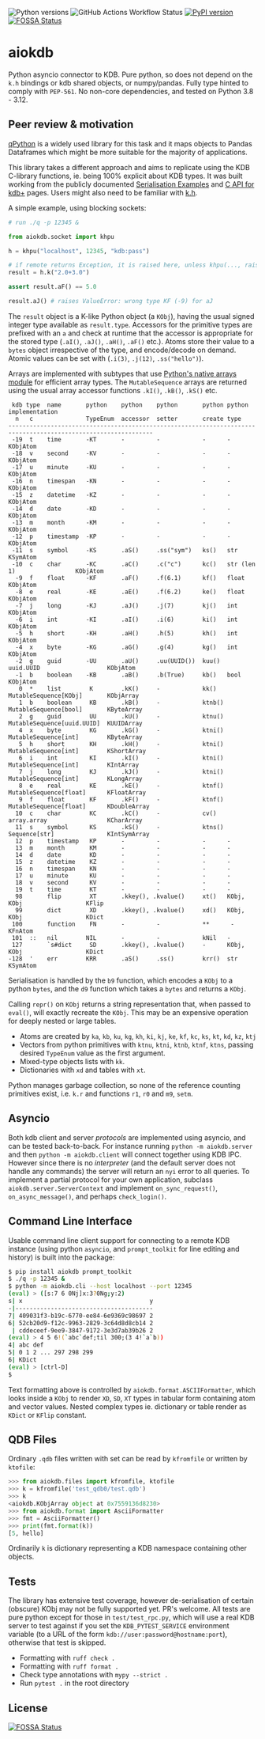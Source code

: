 ![Python versions](https://img.shields.io/pypi/pyversions/aiokdb.svg) ![GitHub Actions Workflow Status](https://img.shields.io/github/actions/workflow/status/TeaEngineering/aiokdb/check.yml) [![PyPI version](https://badge.fury.io/py/aiokdb.svg)](https://badge.fury.io/py/aiokdb)
[![FOSSA Status](https://app.fossa.com/api/projects/git%2Bgithub.com%2FTeaEngineering%2Faiokdb.svg?type=shield)](https://app.fossa.com/projects/git%2Bgithub.com%2FTeaEngineering%2Faiokdb?ref=badge_shield)

# aiokdb
Python asyncio connector to KDB. Pure python, so does not depend on the `k.h` bindings or kdb shared objects, or numpy/pandas. Fully type hinted to comply with `PEP-561`. No non-core dependencies, and tested on Python 3.8 - 3.12.

## Peer review & motivation

[qPython](https://github.com/exxeleron/qPython) is a widely used library for this task and it maps objects to Pandas Dataframes which might be more suitable for the majority of applications.

This library takes a different approach and aims to replicate using the KDB C-library functions, ie. being 100% explicit about KDB types. It was built working from the publicly documented [Serialisation Examples](https://code.kx.com/q/kb/serialization/) and [C API for kdb+](https://code.kx.com/q/wp/capi/) pages. Users might also need to be familiar with [k.h](https://github.com/KxSystems/ffi/blob/master/include/k.h).

A simple example, using blocking sockets:

```python
# run ./q -p 12345 &

from aiokdb.socket import khpu

h = khpu("localhost", 12345, "kdb:pass")

# if remote returns Exception, it is raised here, unless khpu(..., raise_krr=False)
result = h.k("2.0+3.0")

assert result.aF() == 5.0

result.aJ() # raises ValueError: wrong type KF (-9) for aJ
````

The `result` object is a K-like Python object (a `KObj`), having the usual signed integer type available as `result.type`. Accessors for the primitive types are prefixed with an `a` and check at runtime that the accessor is appropriate for the stored type (`.aI()`, `.aJ()`, `.aH()`, `.aF()` etc.). Atoms store their value to a `bytes` object irrespective of the type, and encode/decode on demand. Atomic values can be set with (`.i(3)`, `.j(12)`, `.ss("hello")`).

Arrays are implemented with subtypes that use [Python's native arrays module](https://docs.python.org/3/library/array.html) for efficient array types. The `MutableSequence` arrays are returned using the usual array accessor functions `.kI()`, `.kB()`, `.kS()` etc.

```
 kdb type  name       python    python    python       python python                     implementation
  n   c               TypeEnum  accessor  setter       create type
---------------------------------------------------------------------------------------------------------------
 -19  t    time       -KT       -         -            -      -                           KObjAtom
 -18  v    second     -KV       -         -            -      -                           KObjAtom
 -17  u    minute     -KU       -         -            -      -                           KObjAtom
 -16  n    timespan   -KN       -         -            -      -                           KObjAtom
 -15  z    datetime   -KZ       -         -            -      -                           KObjAtom
 -14  d    date       -KD       -         -            -      -                           KObjAtom
 -13  m    month      -KM       -         -            -      -                           KObjAtom
 -12  p    timestamp  -KP       -         -            -      -                           KObjAtom
 -11  s    symbol     -KS       .aS()     .ss("sym")   ks()   str                         KSymAtom
 -10  c    char       -KC       .aC()     .c("c")      kc()   str (len 1)                 KObjAtom
  -9  f    float      -KF       .aF()     .f(6.1)      kf()   float                       KObjAtom
  -8  e    real       -KE       .aE()     .f(6.2)      ke()   float                       KObjAtom
  -7  j    long       -KJ       .aJ()     .j(7)        kj()   int                         KObjAtom
  -6  i    int        -KI       .aI()     .i(6)        ki()   int                         KObjAtom
  -5  h    short      -KH       .aH()     .h(5)        kh()   int                         KObjAtom
  -4  x    byte       -KG       .aG()     .g(4)        kg()   int                         KObjAtom
  -2  g    guid       -UU       .aU()     .uu(UUID())  kuu()  uuid.UUID                   KObjAtom
  -1  b    boolean    -KB       .aB()     .b(True)     kb()   bool                        KObjAtom
   0  *    list        K        .kK()     -            kk()   MutableSequence[KObj]       KObjArray
   1  b    boolean     KB       .kB()     -            ktnb() MutableSequence[bool]       KByteArray
   2  g    guid        UU       .kU()     -            ktnu() MutableSequence[uuid.UUID]  KUUIDArray
   4  x    byte        KG       .kG()     -            ktni() MutableSequence[int]        KByteArray
   5  h    short       KH       .kH()     -            ktni() MutableSequence[int]        KShortArray
   6  i    int         KI       .kI()     -            ktni() MutableSequence[int]        KIntArray
   7  j    long        KJ       .kJ()     -            ktni() MutableSequence[int]        KLongArray
   8  e    real        KE       .kE()     -            ktnf() MutableSequence[float]      KFloatArray
   9  f    float       KF       .kF()     -            ktnf() MutableSequence[float]      KDoubleArray
  10  c    char        KC       .kC()     -            cv()   array.array                 KCharArray
  11  s    symbol      KS       .kS()     -            ktns() Sequence[str]               KIntSymArray
  12  p    timestamp   KP       -         -            -      -
  13  m    month       KM       -         -            -      -
  14  d    date        KD       -         -            -      -
  15  z    datetime    KZ       -         -            -      -
  16  n    timespan    KN       -         -            -      -
  17  u    minute      KU       -         -            -      -
  18  v    second      KV       -         -            -      -
  19  t    time        KT       -         -            -      -
  98       flip        XT       .kkey(), .kvalue()     xt()   KObj, KObj                  KFlip
  99       dict        XD       .kkey(), .kvalue()     xd()   KObj, KObj                  KDict
 100       function    FN       -         -            **      -                           KFnAtom
 101  ::   nil        NIL       -         -            kNil   -
 127       `s#dict     SD       .kkey(), .kvalue()     -      KObj, KObj                  KDict
-128  '    err        KRR       .aS()     .ss()        krr()  str                         KSymAtom
```

Serialisation is handled by the `b9` function, which encodes a `KObj` to a python `bytes`, and the `d9` function which takes a `bytes` and returns a `KObj`.

Calling `repr()` on  `KObj` returns a string representation that, when passed to `eval()`, will exactly recreate the `KObj`. This may be an expensive operation for deeply nested or large tables.

* Atoms are created by `ka`, `kb`, `ku`, `kg`, `kh`, `ki`, `kj`, `ke`, `kf`, `kc`, `ks`, `kt`, `kd`, `kz`, `ktj`
* Vectors from python primitives with `ktnu`, `ktni`, `ktnb`, `ktnf`, `ktns`, passing desired `TypeEnum` value as the first argument.
* Mixed-type objects lists with `kk`.
* Dictionaries with `xd` and tables with `xt`.

Python manages garbage collection, so none of the reference counting primitives exist, i.e. `k.r` and functions `r1`, `r0` and `m9`, `setm`.

## Asyncio

Both kdb client and server *protocols* are implemented using asyncio, and can be tested back-to-back.
For instance running `python -m aiokdb.server` and then `python -m aiokdb.client` will connect together using KDB IPC. However since there is no _interpreter_ (and the default server does not handle any commands) the server will return an `nyi` error to all queries. To implement a partial protocol for your own application, subclass `aiokdb.server.ServerContext` and implement `on_sync_request()`, `on_async_message()`, and perhaps `check_login()`.

## Command Line Interface

Usable command line client support for connecting to a remote KDB instance (using python `asyncio`, and `prompt_toolkit` for line editing and history) is built into the package:

```bash
$ pip install aiokdb prompt_toolkit
$ ./q -p 12345 &
$ python -m aiokdb.cli --host localhost --port 12345
(eval) > ([s:7 6 0Nj]x:3?0Ng;y:2)
s| x                                    y
-|---------------------------------------
7| 409031f3-b19c-6770-ee84-6e9369c98697 2
6| 52cb20d9-f12c-9963-2829-3c64d8d8cb14 2
 | cddeceef-9ee9-3847-9172-3e3d7ab39b26 2
(eval) > 4 5 6!(`abc`def;til 300;(3 4!`a`b))
4| abc def
5| 0 1 2 ... 297 298 299
6| KDict
(eval) > [ctrl-D]
$
```

Text formatting above is controlled by `aiokdb.format.ASCIIFormatter`, which looks inside a `KObj` to render `XD`, `SD`, `XT` types in tabular form containing atom and vector values. Nested complex types ie. dictionary or table render as `KDict` or `KFlip` constant.

## QDB Files
Ordinary `.qdb` files written with set can be read by `kfromfile` or written by `ktofile`:

```python
>>> from aiokdb.files import kfromfile, ktofile
>>> k = kfromfile('test_qdb0/test.qdb')
>>> k
<aiokdb.KObjArray object at 0x7559136d8230>
>>> from aiokdb.format import AsciiFormatter
>>> fmt = AsciiFormatter()
>>> print(fmt.format(k))
[5, hello]
```

Ordinarily `k` is dictionary representing a KDB namespace containing other objects.

## Tests
The library has extensive test coverage, however de-serialisation of certain (obscure) KObj may not be fully supported yet. PR's welcome. All tests are pure python except for those in `test/test_rpc.py`, which will use a real KDB server to test against if you set the `KDB_PYTEST_SERVICE` environment variable (to a URL of the form `kdb://user:password@hostname:port`), otherwise that test is skipped.

* Formatting with `ruff check .`
* Formatting with `ruff format .`
* Check type annotations with `mypy --strict .`
* Run `pytest .` in the root directory


## License
[![FOSSA Status](https://app.fossa.com/api/projects/git%2Bgithub.com%2FTeaEngineering%2Faiokdb.svg?type=large)](https://app.fossa.com/projects/git%2Bgithub.com%2FTeaEngineering%2Faiokdb?ref=badge_large)